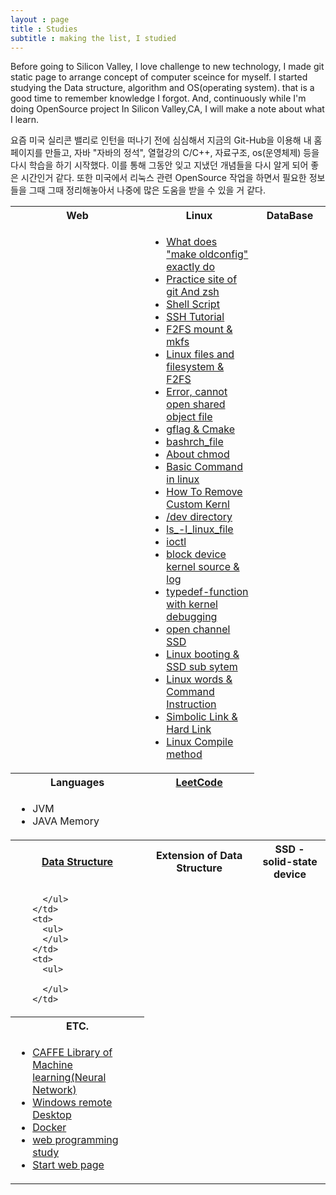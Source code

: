 ```yaml
---
layout : page
title : Studies
subtitle : making the list, I studied
---
```

Before going to Silicon Valley, I love challenge to new technology, I made git static page to arrange concept of computer sceince for myself. I started studying the Data structure, algorithm and OS(operating system). that is a good time to remember knowledge I forgot. And, continuously while I'm doing OpenSource project In Silicon Valley,CA, I will make a note about what I learn. 

요즘 미국 실리콘 밸리로 인턴을 떠나기 전에 심심해서 지금의 Git-Hub을 이용해 내 홈페이지를 만들고, 자바 "자바의 정석", 열혈강의 C/C++, 자료구조, os(운영체제) 등을 다시 학습을 하기 시작했다. 이를 통해 그동안 잊고 지냈던 개념들을 다시 알게 되어 좋은 시간인거 같다. 또한 미국에서 리눅스 관련 OpenSource 작업을 하면서 필요한 정보들을 그때 그때 정리해놓아서 나중에 많은 도움을 받을 수 있을 거 같다.
<!-- title is consecutive--> 

<table width = "100%" text-align = "center">
  <tr> <!-- title -->
    <th>
      Web
    </th>
    <th>
      Linux
    </th>
    <th>
      DataBase
    </th>
  </tr>
  <tr>
    <td>
      <ul>
      </ul>
    </td>
    <td>
      <ul>
        <li> <a href = "./2016-12-05-make-menuconfig">What does "make oldconfig" exactly do</a></li>
        <li> <a href = "./2016-10-11-git">Practice site of git And zsh</a></li>
        <li> <a href = "./2016-07-12-Shell_Script">Shell Script</a></li>
        <li> <a href = "./2016-05-25-SSH_Tutorial_for_linux">SSH Tutorial</a></li>
        <li> <a href = "./2016-04-28-file_system_mount">F2FS mount & mkfs</a></li>
        <li> <a href = "./2016-04-18-Linux_files_and_filesystem">Linux files and filesystem & F2FS</a></li>
        <li> <a href = "./2016-04-07-While_Loading_Shared_Libraries,_error_Cannot_Open_Shared_Object_File">Error, cannot open shared object file</a></li>
        <li> <a href = "./2016-04-07-Cmake_gflag">gflag & Cmake</a></li>
        <li> <a href = "./2016-04-05-bashrch_file">bashrch_file</a></li> 
        <li> <a href = "./2016-04-01-chmod">About chmod</a></li>
        <li> <a href = "./2016-04-01-Basic_Command_in_linux">Basic Command in linux</a></li> 
        <li> <a href = "./2016-03-31-HowToRemoveCustomKernl">How To Remove Custom Kernl</a></li> 
        <li> <a href = "./2016-03-28-dev_directory.md">/dev directory</a></li>
        <li> <a href = "./2016-03-17-ls_-l_linux_file">ls_-l_linux_file</a></li>
        <li> <a href = "./2016-03-16-ioctl">ioctl</a></li>
        <li> <a href = "./2016-03-10-linux_log_&_Kernel_Source_of_block_Device">block device kernel source & log</a></li>
        <li> <a href = "./2016-03-09-typedef-function">typedef-function with kernel debugging</a></li>
        <li> <a href = "./2016-03-07-Open_Channel_Solid_State_Drives">open channel SSD</a></li>
        <li> <a href = "./2016-03-07-Linux_booting"> Linux booting & SSD sub sytem </a></li>
        <li> <a href = "./2016-03-02-Commnad_Intruction">Linux words & Command Instruction</a></li>
        <li> <a href = "./2016-03-01-Hard_Link&Soft_Link">Simbolic Link & Hard Link</a></li>
        <li> <a href = "./2016-02-24-Linux_Compile">Linux Compile method</a> <!--at Centos 7.1 for changing from kernel 3.7 to kernel 4.4 --></li>
      </ul>
    </td>
    <td>
      <ul>
      </ul>
    </td>
  </tr>
  <tr>
    <th> <!-- title -->
      Languages
    </th>
    <th> <!-- title -->
      <a href = "https://leetcode.com/">LeetCode</a>
    </th>
  </tr>
  <tr>
    <td>
      <ul>
         <li> JVM </li>
         <li> JAVA Memory </li>
      </ul>
    </td>
    <td>
      <ul>
      </ul>
    </td>
  </tr>
  <tr>
    <th> <!-- title -->
      <a href= "./2016-02-08-Data_Struture" >Data Structure</a>
    </th>
    <th>
      Extension of Data Structure 
    </th>
    <th>
      SSD - solid-state device
    </th>
  </tr>
  <tr>
    <td> 	
      <ul>

      </ul>
    </td>
    <td>
      <ul>
      </ul>
    </td>
    <td>
      <ul>
       
      </ul>
    </td>
  </tr>
  <tr>
    <th> <!-- title -->
      ETC.
    </th>
  </tr>
  <tr>
    <td>
      <ul>
         <li> <a href = "./2016-11-30-CAFFE">CAFFE Library of Machine learning(Neural Network)</a></li>
         <li> <a href = "./2016-10-11-Windows-remote-Desktop">Windows remote Desktop</a></li>
         <li> <a href = "./2015-03-01-Docker">Docker</a></li>
         <li> <a href = "./2016-01-26-Webprogragmming-study">web programming study</a></li>
         <li> <a href = "./2015-12-31-Start-Webpage">Start web page</a></li>
      </ul>
    </td>
  </tr>
</table>
